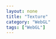 ```yaml
---
layout: none
title: "Texture"
category: "WebGL"
tags: ["WebGL"]
---
```

<script src='{{ site.JSDir }}/Texture.js' type="text/javascript"></script>
